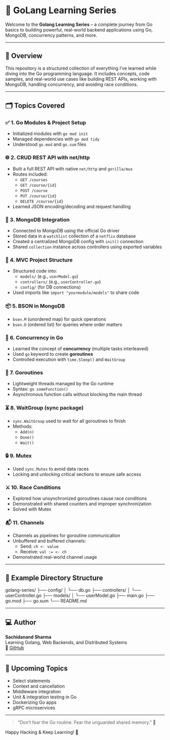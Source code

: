 # 🚀 GoLang Learning Series

Welcome to the **Golang Learning Series** – a complete journey from Go basics to building powerful, real-world backend applications using Go, MongoDB, concurrency patterns, and more.

---

## 📘 Overview

This repository is a structured collection of everything I’ve learned while diving into the Go programming language. It includes concepts, code samples, and real-world use cases like building REST APIs, working with MongoDB, handling concurrency, and avoiding race conditions.

---

## 🗂️ Topics Covered

### ✅ 1. Go Modules & Project Setup
- Initialized modules with `go mod init`
- Managed dependencies with `go mod tidy`
- Understood `go.mod` and `go.sum` files

### 🌐 2. CRUD REST API with net/http
- Built a full REST API with native `net/http` and `gorilla/mux`
- Routes included:
  - `GET /courses`
  - `GET /course/{id}`
  - `POST /course`
  - `PUT /course/{id}`
  - `DELETE /course/{id}`
- Learned JSON encoding/decoding and request handling

### 🍃 3. MongoDB Integration
- Connected to MongoDB using the official Go driver
- Stored data in a `watchlist` collection of a `netflix` database
- Created a centralized MongoDB config with `init()` connection
- Shared `collection` instance across controllers using exported variables

### 🧱 4. MVC Project Structure
- Structured code into:
  - `models/` (e.g., `userModel.go`)
  - `controllers/` (e.g., `userController.go`)
  - `config/` (for DB connections)
- Used imports like `import "yourmodule/models"` to share code

### 📦 5. BSON in MongoDB
- `bson.M` (unordered map) for quick operations
- `bson.D` (ordered list) for queries where order matters

### 🧠 6. Concurrency in Go
- Learned the concept of **concurrency** (multiple tasks interleaved)
- Used `go` keyword to create **goroutines**
- Controlled execution with `time.Sleep()` and `WaitGroup`

### 🔄 7. Goroutines
- Lightweight threads managed by the Go runtime
- Syntax: `go someFunction()`
- Asynchronous function calls without blocking the main thread

### ⏳ 8. WaitGroup (sync package)
- `sync.WaitGroup` used to wait for all goroutines to finish
- Methods:
  - `Add(n)`
  - `Done()`
  - `Wait()`

### 🔒 9. Mutex
- Used `sync.Mutex` to avoid data races
- Locking and unlocking critical sections to ensure safe access

### ⚔️ 10. Race Conditions
- Explored how unsynchronized goroutines cause race conditions
- Demonstrated with shared counters and improper synchronization
- Solved with Mutex

### 📬 11. Channels
- Channels as pipelines for goroutine communication
- Unbuffered and buffered channels:
  - Send: `ch <- value`
  - Receive: `val := <- ch`
- Demonstrated real-world channel usage

---

## 📂 Example Directory Structure
golang-series/
├── config/
│ └── db.go
├── controllers/
│ └── userController.go
├── models/
│ └── userModel.go
├── main.go
├── go.mod
├── go.sum
└── README.md


---

## 💻 Author

**Sachidanand Sharma**  
Learning Golang, Web Backends, and Distributed Systems  
🔗 [GitHub](https://github.com/SachidanandSharma2162)

---

## 📌 Upcoming Topics

- Select statements
- Context and cancellation
- Middleware integration
- Unit & integration testing in Go
- Dockerizing Go apps
- gRPC microservices

---

> “Don’t fear the Go routine. Fear the unguarded shared memory.” 🧠

Happy Hacking & Keep Learning! 🙌

